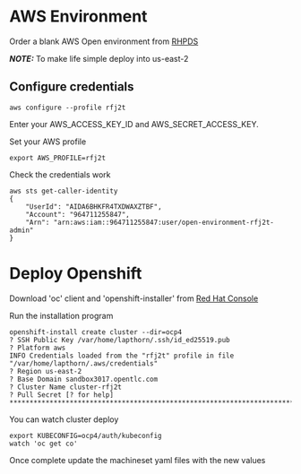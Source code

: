 # AWS Environment

Order a blank AWS Open environment from [RHPDS](https://catalog.demo.redhat.com/)


**_NOTE:_**  To make life simple deploy into us-east-2

## Configure credentials

```aws configure --profile rfj2t```

Enter your AWS_ACCESS_KEY_ID and 
AWS_SECRET_ACCESS_KEY.

Set your AWS profile

```export AWS_PROFILE=rfj2t```

Check the credentials work 

```
aws sts get-caller-identity 
{
    "UserId": "AIDA6BHKFR4TXDWAXZTBF",
    "Account": "964711255847",
    "Arn": "arn:aws:iam::964711255847:user/open-environment-rfj2t-admin"
}
```
# Deploy Openshift

Download 'oc' client and 'openshift-installer' from [Red Hat Console](https://console.redhat.com/openshift/downloads)


Run the installation program

```
openshift-install create cluster --dir=ocp4
? SSH Public Key /var/home/lapthorn/.ssh/id_ed25519.pub
? Platform aws
INFO Credentials loaded from the "rfj2t" profile in file "/var/home/lapthorn/.aws/credentials" 
? Region us-east-2
? Base Domain sandbox3017.opentlc.com
? Cluster Name cluster-rfj2t
? Pull Secret [? for help] *******************************************************************************************************************************************************************
```

You can watch cluster deploy

```
export KUBECONFIG=ocp4/auth/kubeconfig
watch 'oc get co'
```

Once complete update the machineset yaml files with the new values

